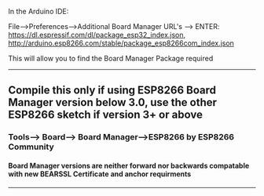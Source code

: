 In the Arduino IDE:
 
File-->Preferences-->Additional Board Manager  URL's --> 
ENTER:
https://dl.espressif.com/dl/package_esp32_index.json, http://arduino.esp8266.com/stable/package_esp8266com_index.json

This will allow you to find the Board Manager Package required
 
 ----------------------------
 
 ##  Compile this only if using ESP8266 Board Manager version below 3.0, use the other ESP8266 sketch if version 3+ or above
 
 ### Tools--> Board--> Board Manager-->ESP8266 by ESP8266 Community
 
#### Board Manager versions are neither forward nor backwards compatable with new BEARSSL Certificate and anchor requirments
 --------------------------------
